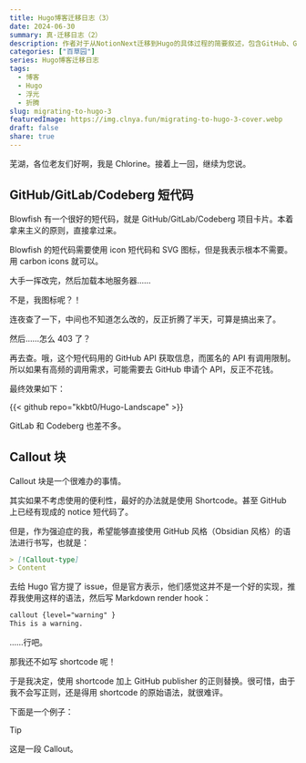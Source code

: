 ```yaml
---
title: Hugo博客迁移日志（3）
date: 2024-06-30
summary: 真·迁移日志（2）
description: 作者对于从NotionNext迁移到Hugo的具体过程的简要叙述，包含GitHub、GitLab、Codeberg短代码的构建与Callout块的处理。
categories: ["百草园"]
series: Hugo博客迁移日志
tags:
  - 博客
  - Hugo
  - 浮光
  - 折腾
slug: migrating-to-hugo-3
featuredImage: https://img.clnya.fun/migrating-to-hugo-3-cover.webp
draft: false
share: true
---
```

芜湖，各位老友们好啊，我是 Chlorine。接着上一回，继续为您说。

## GitHub/GitLab/Codeberg 短代码

Blowfish 有一个很好的短代码，就是 GitHub/GitLab/Codeberg 项目卡片。本着拿来主义的原则，直接拿过来。

Blowfish 的短代码需要使用 icon 短代码和 SVG 图标，但是我表示根本不需要。用 carbon icons 就可以。

大手一挥改完，然后加载本地服务器……

不是，我图标呢？！

连夜查了一下，中间也不知道怎么改的，反正折腾了半天，可算是搞出来了。

然后……怎么 403 了？

再去查。哦，这个短代码用的 GitHub API 获取信息，而匿名的 API 有调用限制。所以如果有高频的调用需求，可能需要去 GitHub 申请个 API，反正不花钱。

最终效果如下：

{{< github repo="kkbt0/Hugo-Landscape" >}}

GitLab 和 Codeberg 也差不多。

## Callout 块

Callout 块是一个很难办的事情。

其实如果不考虑使用的便利性，最好的办法就是使用 Shortcode。甚至 GitHub 上已经有现成的 notice 短代码了。

但是，作为强迫症的我，希望能够直接使用 GitHub 风格（Obsidian 风格）的语法进行书写，也就是：

```md
> [!Callout-type]
> Content
```

去给 Hugo 官方提了 issue，但是官方表示，他们感觉这并不是一个好的实现，推荐我使用这样的语法，然后写 Markdown render hook：

```txt
callout {level="warning" }
This is a warning.
```

……行吧。

那我还不如写 shortcode 呢！

于是我决定，使用 shortcode 加上 GitHub publisher 的正则替换。很可惜，由于我不会写正则，还是得用 shortcode 的原始语法，就很难评。

下面是一个例子：

> [!TIP]
> 这是一段 Callout。